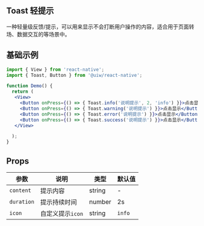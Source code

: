 Toast 轻提示
---

一种轻量级反馈/提示，可以用来显示不会打断用户操作的内容，适合用于页面转场、数据交互的等场景中。

## 基础示例

```jsx
import { View } from 'react-native';
import { Toast, Button } from '@uiw/react-native';

function Demo() {
  return (
   <View>
     <Button onPress={() => { Toast.info('说明提示', 2, 'info') }}>点击显示</Button>
     <Button onPress={() => { Toast.warning('说明提示') }}>点击显示</Button>
     <Button onPress={() => { Toast.error('说明提示') }}>点击显示</Button>
     <Button onPress={() => { Toast.success('说明提示') }}>点击显示</Button>
   </View>

  );
}
```

## Props

| 参数 | 说明 | 类型 | 默认值 |
|------|------|-----|------|
| `content` | 提示内容 | string | - |
| `duration` | 提示持续时间 | number | 2s |
| `icon` | 自定义提示`icon` | string | `info` |
